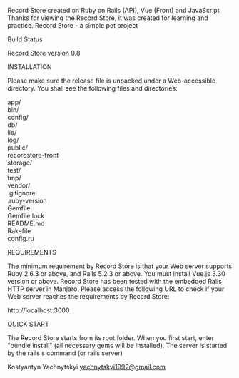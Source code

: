 

Record Store created on Ruby on Rails (API), Vue (Front) and JavaScript 
Thanks for viewing the Record Store, it was created for learning and practice. Record Store - a simple pet project

Build Status

Record Store version 0.8

INSTALLATION

Please make sure the release file is unpacked under a Web-accessible directory. You shall see the following files and directories:

app/  
bin/  
config/  
db/  
lib/  
log/  
public/  
recordstore-front  
storage/  
test/  
tmp/  
vendor/  
.gitignore  
.ruby-version  
Gemfile   
Gemfile.lock    
README.md    
Rakefile    
config.ru

REQUIREMENTS

The minimum requirement by Record Store is that your Web server supports Ruby 2.6.3 or above, and Rails 5.2.3 or above. You must install Vue.js 3.30 version or above. Record Store has been tested with the embedded Rails HTTP server in Manjaro. Please access the following URL to check if your Web server reaches the requirements by Record Store:

http://localhost:3000

QUICK START

The Record Store starts from its root folder. When you first start, enter "bundle install" (all necessary gems will be installed). The server is started by the rails s command (or rails server)

Kostyantyn Yachnytskyi yachnytskyi1992@gmail.com
